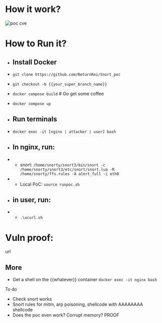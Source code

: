 # How it work?
![poc cve](https://github.com/ReturnRei/Snort_poc/assets/91879564/b05da170-cca2-46bd-a4d8-9d57fe4d6f8e)

# How to Run it?

- ## Install Docker
- `git clone https://github.com/ReturnRei/Snort_poc`
- `git checkout -b {{your_super_branch_name}}`
- `docker compose build` \# Go get some coffee
- `docker compose up`

- ## Run terminals
- `docker exec -it [nginx | attacker | user] bash`

- ## In nginx, run: 
- - snort: `/home/snorty/snort3/bin/snort -c /home/snorty/snort3/etc/snort/snort.lua -R /home/snorty/ffs.rules -A alert_full -i eth0`
- - Local PoC: `source runpoc.sh`

- ## in user, run:
- - `.\ucurl.sh`

# Vuln proof:
url


## More
- Get a shell on the {{whatever}} container `docker exec -it nginx bash`

To do 
- Check snort works
- Snort rules for mitm, arp poisoning, shellcode with AAAAAAAA shellcode
- Does the poc even work? Corrupt memory? PROOF  




